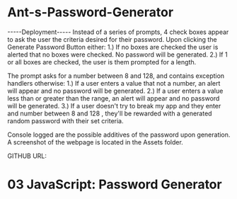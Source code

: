 # Ant-s-Password-Generator
-----Deployment-----
Instead of a series of prompts, 4 check boxes appear to ask the user the criteria desired for their password.
Upon clicking the Generate Password Button either:
1.) If no boxes are checked the user is alerted that no boxes were checked. No password will be generated.
2.) If 1 or all boxes are checked, the user is them prompted for a length.

The prompt asks for a number between 8 and 128, and contains exception handlers otherwise:
1.) If a user enters a value that not a number, an alert will appear and no password will be generated.
2.) If a user enters a value less than or greater than the range, an alert will appear and no password will be generated.
3.) If a user doesn't try to break my app and they enter and number between 8 and 128 , they'll be rewarded with a generated random password with their set criteria.


Console logged are the possible additives of the password upon generation.
A screenshot of the webpage is located in the Assets folder.

GITHUB URL:

# 03 JavaScript: Password Generator
